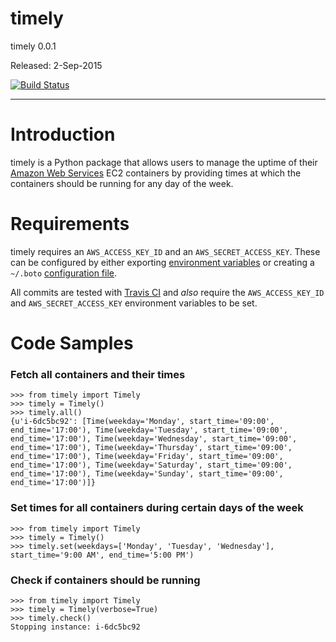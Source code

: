 # timely

timely 0.0.1

Released: 2-Sep-2015

[![Build Status](https://travis-ci.org/rightlag/timely.svg?branch=master)](https://travis-ci.org/rightlag/timely)

---

# Introduction

timely is a Python package that allows users to manage the uptime of their [Amazon Web Services](https://aws.amazon.com/) EC2 containers by providing times at which the containers should be running for any day of the week.

# Requirements

timely requires an `AWS_ACCESS_KEY_ID` and an `AWS_SECRET_ACCESS_KEY`. These can be configured by either exporting [environment variables](https://github.com/boto/boto#getting-started-with-boto) or creating a `~/.boto` [configuration file](https://boto.readthedocs.org/en/latest/getting_started.html#configuring-boto-credentials).

All commits are tested with [Travis CI](https://travis-ci.org/) and *also* require the `AWS_ACCESS_KEY_ID` and `AWS_SECRET_ACCESS_KEY` environment variables to be set.

# Code Samples

### Fetch all containers and their times

    >>> from timely import Timely
    >>> timely = Timely()
    >>> timely.all()
    {u'i-6dc5bc92': [Time(weekday='Monday', start_time='09:00', end_time='17:00'), Time(weekday='Tuesday', start_time='09:00', end_time='17:00'), Time(weekday='Wednesday', start_time='09:00', end_time='17:00'), Time(weekday='Thursday', start_time='09:00', end_time='17:00'), Time(weekday='Friday', start_time='09:00', end_time='17:00'), Time(weekday='Saturday', start_time='09:00', end_time='17:00'), Time(weekday='Sunday', start_time='09:00', end_time='17:00')]}

### Set times for all containers during certain days of the week

    >>> from timely import Timely
    >>> timely = Timely()
    >>> timely.set(weekdays=['Monday', 'Tuesday', 'Wednesday'], start_time='9:00 AM', end_time='5:00 PM')

### Check if containers should be running

    >>> from timely import Timely
    >>> timely = Timely(verbose=True)
    >>> timely.check()
    Stopping instance: i-6dc5bc92
